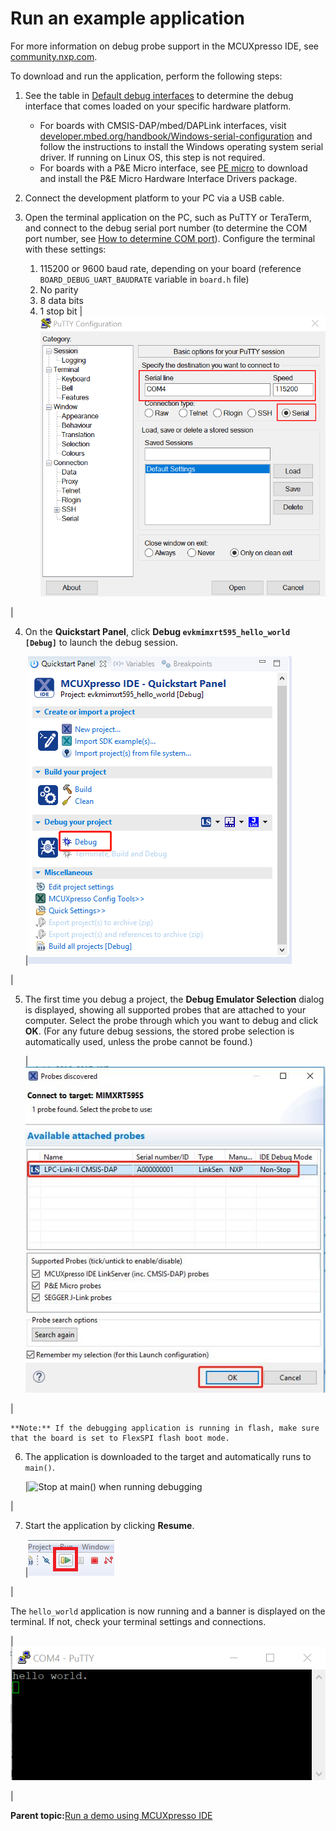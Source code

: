 # Run an example application

For more information on debug probe support in the MCUXpresso IDE, see [community.nxp.com](https://community.nxp.com/message/630901).

To download and run the application, perform the following steps:

1.  See the table in [Default debug interfaces](default_debug_interfaces.md#) to determine the debug interface that comes loaded on your specific hardware platform.
    -   For boards with CMSIS-DAP/mbed/DAPLink interfaces, visit [developer.mbed.org/handbook/Windows-serial-configuration](http://developer.mbed.org/handbook/Windows-serial-configuration) and follow the instructions to install the Windows operating system serial driver. If running on Linux OS, this step is not required.
    -   For boards with a P&E Micro interface, see [PE micro](http://www.pemicro.com/support/downloads_find.cfm) to download and install the P&E Micro Hardware Interface Drivers package.
2.  Connect the development platform to your PC via a USB cable.
3.  Open the terminal application on the PC, such as PuTTY or TeraTerm, and connect to the debug serial port number \(to determine the COM port number, see [How to determine COM port](how_to_determine_com_port.md)\). Configure the terminal with these settings:

    1.  115200 or 9600 baud rate, depending on your board \(reference `BOARD_DEBUG_UART_BAUDRATE` variable in `board.h` file\)
    2.  No parity
    3.  8 data bits
    4.  1 stop bit
    |![](../images/terminal_putty_configurations.png "Terminal (PuTTY) configurations")

|

4.  On the **Quickstart Panel**, click **Debug `evkmimxrt595_hello_world [Debug]`** to launch the debug session.

    |![](../images/debug_hello_world_case_mimxrt500.png "Debug hello_world case")

|

5.  The first time you debug a project, the **Debug Emulator Selection** dialog is displayed, showing all supported probes that are attached to your computer. Select the probe through which you want to debug and click **OK**. \(For any future debug sessions, the stored probe selection is automatically used, unless the probe cannot be found.\)

    |![](../images/attached_probes_debug_emulator_selection_mimxrt500.jpg "Attached Probes: debug emulator selection")

|

    **Note:** If the debugging application is running in flash, make sure that the board is set to FlexSPI flash boot mode.

6.  The application is downloaded to the target and automatically runs to `main()`.

    |![](../images/stop_at_main_when_running_debugging_mcuxpresso_ide.jpg "Stop at main() when running
											debugging")

|

7.  Start the application by clicking **Resume**.

    |![](../images/resume_button.png "Resume button")

|


The `hello_world` application is now running and a banner is displayed on the terminal. If not, check your terminal settings and connections.

|![](../images/hello_world_demo.png "Text display of the hello_world demo")

|

**Parent topic:**[Run a demo using MCUXpresso IDE](../topics/run_a_demo_using_mcuxpresso_ide.md)

